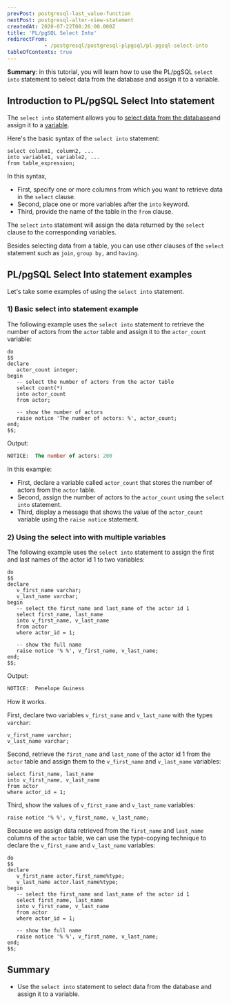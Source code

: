 ```yaml
---
prevPost: postgresql-last_value-function
nextPost: postgresql-alter-view-statement
createdAt: 2020-07-22T08:26:00.000Z
title: 'PL/pgSQL Select Into'
redirectFrom: 
            - /postgresql/postgresql-plpgsql/pl-pgsql-select-into
tableOfContents: true
---
```


**Summary**: in this tutorial, you will learn how to use the PL/pgSQL `select into` statement to select data from the database and assign it to a variable.

## Introduction to PL/pgSQL Select Into statement

The `select into` statement allows you to [select data from the database](/postgresql/postgresql-select)and assign it to a [variable](/postgresql/postgresql-plpgsql/plpgsql-variables).

Here's the basic syntax of the `select into` statement:

```
select column1, column2, ...
into variable1, variable2, ...
from table_expression;
```

In this syntax,

- First, specify one or more columns from which you want to retrieve data in the `select` clause.
- Second, place one or more variables after the `into` keyword.
- Third, provide the name of the table in the `from` clause.

The `select` `into` statement will assign the data returned by the `select` clause to the corresponding variables.

Besides selecting data from a table, you can use other clauses of the `select` statement such as `join`, `group by,` and `having`.

## PL/pgSQL Select Into statement examples

Let's take some examples of using the `select into` statement.

### 1) Basic select into statement example

The following example uses the `select into` statement to retrieve the number of actors from the `actor` table and assign it to the `actor_count` variable:

```
do
$$
declare
   actor_count integer;
begin
   -- select the number of actors from the actor table
   select count(*)
   into actor_count
   from actor;

   -- show the number of actors
   raise notice 'The number of actors: %', actor_count;
end;
$$;
```

Output:

```sql
NOTICE:  The number of actors: 200
```

In this example:

- First, declare a variable called `actor_count` that stores the number of actors from the `actor` table.
- Second, assign the number of actors to the `actor_count` using the `select into` statement.
- Third, display a message that shows the value of the `actor_count` variable using the `raise notice` statement.

### 2) Using the select into with multiple variables

The following example uses the `select into` statement to assign the first and last names of the actor id 1 to two variables:

```
do
$$
declare
   v_first_name varchar;
   v_last_name varchar;
begin
   -- select the first_name and last_name of the actor id 1
   select first_name, last_name
   into v_first_name, v_last_name
   from actor
   where actor_id = 1;

   -- show the full name
   raise notice '% %', v_first_name, v_last_name;
end;
$$;
```

Output:

```sql
NOTICE:  Penelope Guiness
```

How it works.

First, declare two variables `v_first_name` and `v_last_name` with the types `varchar`:

```
v_first_name varchar;
v_last_name varchar;
```

Second, retrieve the `first_name` and `last_name` of the actor id 1 from the `actor` table and assign them to the `v_first_name` and `v_last_name` variables:

```
select first_name, last_name
into v_first_name, v_last_name
from actor
where actor_id = 1;
```

Third, show the values of `v_first_name` and `v_last_name` variables:

```
raise notice '% %', v_first_name, v_last_name;
```

Because we assign data retrieved from the `first_name` and `last_name` columns of the `actor` table, we can use the type-copying technique to declare the `v_first_name` and `v_last_name` variables:

```
do
$$
declare
   v_first_name actor.first_name%type;
   v_last_name actor.last_name%type;
begin
   -- select the first_name and last_name of the actor id 1
   select first_name, last_name
   into v_first_name, v_last_name
   from actor
   where actor_id = 1;

   -- show the full name
   raise notice '% %', v_first_name, v_last_name;
end;
$$;
```

## Summary

- Use the `select into` statement to select data from the database and assign it to a variable.
